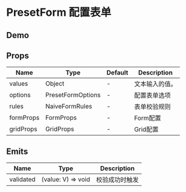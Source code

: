 # PresetForm 配置表单

## Demo

<demo vue="./demos/preset-form.vue" title="PresetForm" />

## Props

| Name      | Type              | Default | Description    |
| --------- | ----------------- | ------- | -------------- |
| values    | Object            | -       | 文本输入的值。 |
| options   | PresetFormOptions | -       | 配置表单选项   |
| rules     | NaiveFormRules    | -       | 表单校验规则   |
| formProps | FormProps         | -       | Form配置       |
| gridProps | GridProps         | -       | Grid配置       |

## Emits

| Name      | Type               | Description    |
| --------- | ------------------ | -------------- |
| validated | (value: V) => void | 校验成功时触发 |
